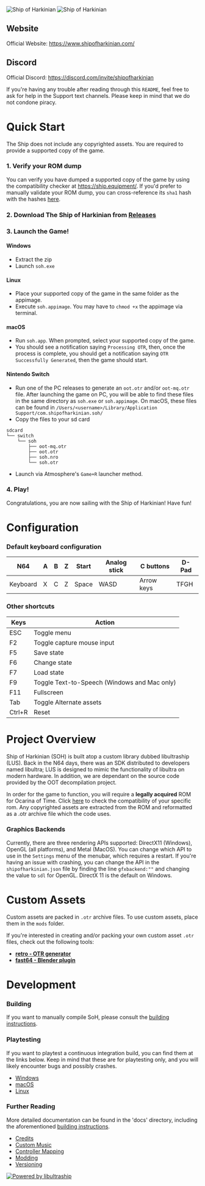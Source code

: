 ![Ship of Harkinian](docs/shiptitle.darkmode.png#gh-dark-mode-only)
![Ship of Harkinian](docs/shiptitle.lightmode.png#gh-light-mode-only)

## Website

Official Website: https://www.shipofharkinian.com/

## Discord

Official Discord: https://discord.com/invite/shipofharkinian

If you're having any trouble after reading through this `README`, feel free to ask for help in the Support text channels. Please keep in mind that we do not condone piracy.

# Quick Start

The Ship does not include any copyrighted assets.  You are required to provide a supported copy of the game.

### 1. Verify your ROM dump
You can verify you have dumped a supported copy of the game by using the compatibility checker at https://ship.equipment/. If you'd prefer to manually validate your ROM dump, you can cross-reference its `sha1` hash with the hashes [here](docs/supportedHashes.json).

### 2. Download The Ship of Harkinian from [Releases](https://github.com/HarbourMasters/Shipwright/releases)

### 3. Launch the Game!
#### Windows
* Extract the zip
* Launch `soh.exe`

#### Linux
* Place your supported copy of the game in the same folder as the appimage.
* Execute `soh.appimage`.  You may have to `chmod +x` the appimage via terminal.

#### macOS
* Run `soh.app`. When prompted, select your supported copy of the game.
* You should see a notification saying `Processing OTR`, then, once the process is complete, you should get a notification saying `OTR Successfully Generated`, then the game should start.

#### Nintendo Switch
* Run one of the PC releases to generate an `oot.otr` and/or `oot-mq.otr` file. After launching the game on PC, you will be able to find these files in the same directory as `soh.exe` or `soh.appimage`. On macOS, these files can be found in `/Users/<username>/Library/Application Support/com.shipofharkinian.soh/`
* Copy the files to your sd card
```
sdcard
└── switch
    └── soh
        ├── oot-mq.otr
        ├── oot.otr
        ├── soh.nro
        └── soh.otr
```
* Launch via Atmosphere's `Game+R` launcher method.

### 4. Play!

Congratulations, you are now sailing with the Ship of Harkinian! Have fun!

# Configuration

### Default keyboard configuration
| N64 | A | B | Z | Start | Analog stick | C buttons | D-Pad |
| - | - | - | - | - | - | - | - |
| Keyboard | X | C | Z | Space | WASD | Arrow keys | TFGH |

### Other shortcuts
| Keys | Action |
| - | - |
| ESC | Toggle menu |
| F2 | Toggle capture mouse input |
| F5 | Save state |
| F6 | Change state |
| F7 | Load state |
| F9 | Toggle Text-to-Speech (Windows and Mac only) |
| F11 | Fullscreen |
| Tab | Toggle Alternate assets |
| Ctrl+R | Reset |

# Project Overview
Ship of Harkinian (SOH) is built atop a custom library dubbed libultraship (LUS). Back in the N64 days, there was an SDK distributed to developers named libultra; LUS is designed to mimic the functionality of libultra on modern hardware. In addition, we are dependant on the source code provided by the OOT decompilation project.

In order for the game to function, you will require a **legally acquired** ROM for Ocarina of Time. Click [here](https://ship.equipment/) to check the compatibility of your specific rom. Any copyrighted assets are extracted from the ROM and reformatted as a .otr archive file which the code uses.

### Graphics Backends
Currently, there are three rendering APIs supported: DirectX11 (Windows), OpenGL (all platforms), and Metal (MacOS). You can change which API to use in the `Settings` menu of the menubar, which requires a restart.  If you're having an issue with crashing, you can change the API in the `shipofharkinian.json` file by finding the line `gfxbackend:""` and changing the value to `sdl` for OpenGL. DirectX 11 is the default on Windows.

# Custom Assets

Custom assets are packed in `.otr` archive files. To use custom assets, place them in the `mods` folder.

If you're interested in creating and/or packing your own custom asset `.otr` files, check out the following tools:
* [**retro - OTR generator**](https://github.com/HarbourMasters64/retro)
* [**fast64 - Blender plugin**](https://github.com/HarbourMasters/fast64)

# Development
### Building

If you want to manually compile SoH, please consult the [building instructions](docs/BUILDING.md).

### Playtesting
If you want to playtest a continuous integration build, you can find them at the links below. Keep in mind that these are for playtesting only, and you will likely encounter bugs and possibly crashes. 

* [Windows](https://nightly.link/HarbourMasters/Shipwright/workflows/generate-builds/develop/soh-windows.zip)
* [macOS](https://nightly.link/HarbourMasters/Shipwright/workflows/generate-builds/develop/soh-mac.zip)
* [Linux](https://nightly.link/HarbourMasters/Shipwright/workflows/generate-builds/develop/soh-linux.zip)

### Further Reading
More detailed documentation can be found in the 'docs' directory, including the aforementioned [building instructions](docs/BUILDING.md).

* [Credits](docs/CREDITS.md)
* [Custom Music](docs/CUSTOM_MUSIC.md)
* [Controller Mapping](docs/GAME_CONTROLLER_DB.md)
* [Modding](docs/MODDING.md)
* [Versioning](docs/VERSIONING.md)

<a href="https://github.com/Kenix3/libultraship/">
  <picture>
    <source media="(prefers-color-scheme: dark)" srcset="./docs/poweredbylus.darkmode.png">
    <img alt="Powered by libultraship" src="./docs/poweredbylus.lightmode.png">
  </picture>
</a>

